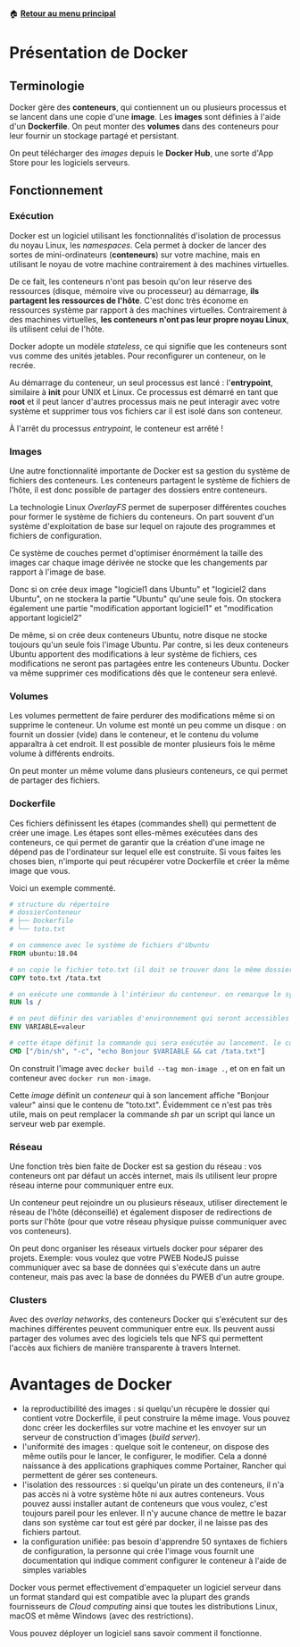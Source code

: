 :house: [**Retour au menu principal**](/TChelp)

# Présentation de Docker

## Terminologie

Docker gère des **conteneurs**, qui contiennent un ou plusieurs processus et se lancent dans une copie d'une **image**.
Les **images** sont définies à l'aide d'un **Dockerfile**.
On peut monter des **volumes** dans des conteneurs pour leur fournir un stockage partagé et persistant.

On peut télécharger des *images* depuis le **Docker Hub**, une sorte d'App Store pour les logiciels serveurs.

## Fonctionnement

### Exécution

Docker est un logiciel utilisant les fonctionnalités d'isolation de processus du noyau Linux, les *namespaces*.
Cela permet à docker de lancer des sortes de mini-ordinateurs (**conteneurs**) sur votre machine, mais en utilisant le noyau de votre machine contrairement à des machines virtuelles.

De ce fait, les conteneurs n'ont pas besoin qu'on leur réserve des ressources (disque, mémoire vive ou processeur) au démarrage,
**ils partagent les ressources de l'hôte**. C'est donc très économe en ressources système par rapport à des machines virtuelles.
Contrairement à des machines virtuelles, **les conteneurs n'ont pas leur propre noyau Linux**, ils utilisent celui de l'hôte.

Docker adopte un modèle *stateless*, ce qui signifie que les conteneurs sont vus comme des unités jetables.
Pour reconfigurer un conteneur, on le recrée.

Au démarrage du conteneur, un seul processus est lancé : l'**entrypoint**, similaire à **init** pour UNIX et Linux.
Ce processus est démarré en tant que **root** et il peut lancer d'autres processus mais ne peut interagir avec votre système et supprimer tous vos fichiers car il
est isolé dans son conteneur.

À l'arrêt du processus *entrypoint*, le conteneur est arrêté !

### Images

Une autre fonctionnalité importante de Docker est sa gestion du système de fichiers des conteneurs.
Les conteneurs partagent le système de fichiers de l'hôte, il est donc possible de partager des dossiers entre conteneurs.

La technologie Linux *OverlayFS* permet de superposer différentes couches pour former le système de fichiers du conteneurs.
On part souvent d'un système d'exploitation de base sur lequel on rajoute des programmes et fichiers de configuration.

Ce système de couches permet d'optimiser énormément la taille des images car chaque image dérivée ne stocke que les
changements par rapport à l'image de base.

Donc si on crée deux image "logiciel1 dans Ubuntu" et "logiciel2 dans Ubuntu", on ne stockera la partie "Ubuntu" qu'une seule fois.
On stockera également une partie "modification apportant logiciel1" et "modification apportant logiciel2"

De même, si on crée deux conteneurs Ubuntu, notre disque ne stocke toujours qu'un seule fois l'image Ubuntu.
Par contre, si les deux conteneurs Ubuntu apportent des modifications à leur système de fichiers, ces modifications ne seront pas partagées
entre les conteneurs Ubuntu. Docker va même supprimer ces modifications dès que le conteneur sera enlevé.

### Volumes

Les volumes permettent de faire perdurer des modifications même si on supprime le conteneur.
Un volume est monté un peu comme un disque : on fournit un dossier (vide) dans le conteneur, et le contenu du volume apparaîtra à cet
endroit. Il est possible de monter plusieurs fois le même volume à différents endroits.

On peut monter un même volume dans plusieurs conteneurs, ce qui permet de partager des fichiers.

### Dockerfile

Ces fichiers définissent les étapes (commandes shell) qui permettent de créer une image.
Les étapes sont elles-mêmes exécutées dans des conteneurs, ce qui permet de garantir que la création d'une image ne
dépend pas de l'ordinateur sur lequel elle est construite. Si vous faites les choses bien, n'importe qui peut récupérer votre Dockerfile et
créer la même image que vous.

Voici un exemple commenté.

```Dockerfile
# structure du répertoire
# dossierConteneur
# ├── Dockerfile
# └── toto.txt 

# on commence avec le système de fichiers d'Ubuntu
FROM ubuntu:18.04

# on copie le fichier toto.txt (il doit se trouver dans le même dossier que Dockerfile)
COPY toto.txt /tata.txt

# on exécute une commande à l'intérieur du conteneur. on remarque le système de fichiers qui contient tata.txt à la racine
RUN ls /

# on peut définir des variables d'environnement qui seront accessibles à tous les processus dans le conteneur. elles sont souvent utilisées pour la configuration des conteneurs
ENV VARIABLE=valeur

# cette étape définit la commande qui sera exécutée au lancement. le conteneur s'arrête lorsque cette commande est finie
CMD ["/bin/sh", "-c", "echo Bonjour $VARIABLE && cat /tata.txt"]
```

On construit l'image avec ``docker build --tag mon-image .``, et on en fait un conteneur avec ``docker run mon-image``.

Cette *image* définit un *conteneur* qui à son lancement affiche "Bonjour valeur" ainsi que le contenu de "toto.txt".
Évidemment ce n'est pas très utile, mais on peut remplacer la commande *sh* par un script qui lance un serveur web par exemple.

### Réseau

Une fonction très bien faite de Docker est sa gestion du réseau : vos conteneurs ont par défaut un accès internet, mais ils
utilisent leur propre réseau interne pour communiquer entre eux.

Un conteneur peut rejoindre un ou plusieurs réseaux, utiliser directement le réseau de l'hôte (déconseillé) et également
disposer de redirections de ports sur l'hôte (pour que votre réseau physique puisse communiquer avec vos conteneurs).

On peut donc organiser les réseaux virtuels docker pour séparer des projets. Exemple: vous voulez que votre PWEB NodeJS puisse communiquer avec sa base de données qui s'exécute dans un autre conteneur, mais pas
avec la base de données du PWEB d'un autre groupe.

### Clusters

Avec des *overlay networks*, des conteneurs Docker qui s'exécutent sur des machines différentes peuvent communiquer entre eux. Ils peuvent aussi partager
des volumes avec des logiciels tels que NFS qui permettent l'accès aux fichiers de manière transparente à travers Internet.

# Avantages de Docker

* la reproductibilité des images :
si quelqu'un récupère le dossier qui contient votre Dockerfile, il peut construire la même image. Vous pouvez donc créer les dockerfiles sur votre machine et les envoyer
sur un serveur de construction d'images (*build server*).
* l'uniformité des images :
quelque soit le conteneur, on dispose des même outils pour le lancer, le configurer, le modifier. Cela a donné naissance à des applications graphiques comme Portainer, Rancher qui permettent
de gérer ses conteneurs.
* l'isolation des ressources :
si quelqu'un pirate un des conteneurs, il n'a pas accès ni à votre système hôte ni aux autres conteneurs.
Vous pouvez aussi installer autant de conteneurs que vous voulez, c'est toujours pareil pour les enlever. Il n'y aucune chance de
mettre le bazar dans son système car tout est géré par docker, il ne laisse pas des fichiers partout.
* la configuration unifiée: pas besoin d'apprendre 50 syntaxes de fichiers de configuration, la personne qui crée l'image
vous fournit une documentation qui indique comment configurer le conteneur à l'aide de simples variables

Docker vous permet effectivement d'empaqueter un logiciel serveur dans un format standard qui est compatible
avec la plupart des grands fournisseurs de *Cloud computing* ainsi que toutes les distributions Linux, macOS et même Windows (avec des restrictions).

Vous pouvez déployer un logiciel sans savoir comment il fonctionne.
